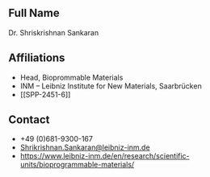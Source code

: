 ## Full Name
Dr. Shriskrishnan Sankaran

## Affiliations
- Head, Bioprommable Materials
- INM – Leibniz Institute for New Materials, Saarbrücken
- [[SPP-2451-6]]
## Contact
- +49 (0)681-9300-167
- Shrikrishnan.Sankaran@leibniz-inm.de
- https://www.leibniz-inm.de/en/research/scientific-units/bioprogrammable-materials/
